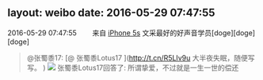 layout: weibo
date: 2016-05-29 07:47:55
---
<meta name="referrer" content="no-referrer" />

2016-05-29 07:47:55  &nbsp;&nbsp;&nbsp;&nbsp;&nbsp;&nbsp; 来自 <a href="sinaweibo://customweibosource" rel="nofollow">iPhone 5s</a>
文采最好的好声音学员[doge][doge][doge]
>  @张蜀黍17: [@ 张蜀黍Lotus17 ](http://t.cn/R5LIv9u 大半夜失眠，随便写写。 ​​​)
> <img src="http://ww4.sinaimg.cn/wap720/7001f516gw1f4br80osgij210y0kudn8.jpg" />
>   张蜀黍Lotus17回答了:
>  所谓挚爱，不过就是一生一世的偿还
